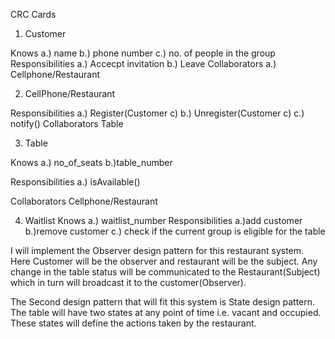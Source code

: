 CRC Cards

1) Customer

Knows a.) name
      b.) phone number
      c.) no. of people in the group
Responsibilities
      a.) Accecpt invitation
      b.) Leave
Collaborators
      a.) Cellphone/Restaurant
      

2) CellPhone/Restaurant

  Responsibilities
                a.) Register(Customer c)
                b.) Unregister(Customer c)
                c.) notify()
  Collaborators
              Table
              
              
3) Table

  Knows
        a.) no_of_seats
        b.)table_number

  Responsibilities
        a.) isAvailable()

Collaborators
        Cellphone/Restaurant
  
  
4) Waitlist
  Knows
        a.) waitlist_number
Responsibilities
        a.)add customer
        b.)remove customer
        c.) check if the current group is eligible for the table
        

I will implement the Observer design pattern for this restaurant system. Here Customer will be the observer and restaurant will be the subject. Any change in the table status will be communicated to the Restaurant(Subject) which in turn will broadcast it to the customer(Observer).
        
              
The Second design pattern that will fit this system is State design pattern. The table will have two states at any point of time i.e. vacant and occupied. These states will define the actions taken by the restaurant.
              
              
       
      

